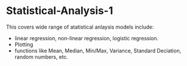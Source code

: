 # Statistical-Analysis-1
This covers wide range of atatistical anlaysis models include: 
+ linear regression, non-linear regression, logistic regression.
+ Plotting
+ functions like Mean, Median, Min/Max, Variance, Standard Deciation, random numbers, etc. 
